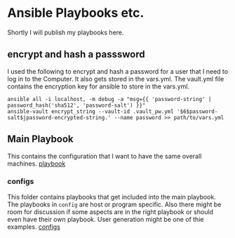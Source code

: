 # Ansible Playbooks etc.
Shortly I will publish my playbooks here.

## encrypt and hash a passsword
I used the following to encrypt and hash a password for a user that I need to log in to the Computer. It also gets stored in the vars.yml.
The vault.yml file contains the encryption key for ansible to store in the vars.yml.
```
ansible all -i localhost, -m debug -a "msg={{ 'password-string' | password_hash('sha512', 'password-salt') }}"
ansible-vault encrypt_string --vault-id .vault_pw.yml '$6$password-salt$jpassword-encrypted-string.' --name password >> path/to/vars.yml
```

## Main Playbook
This contains the configuration that I want to have the same overall machines. [playbook](./playbook.yml)  
### configs  
This folder contains playbooks that get included into the main playbook. The playbooks in `config` are host or program specific. Also there might be room for discussion if some aspects are in the right playbook or should even have their own playbook. User generation might be one of thie examples. [configs](https://github.com/MartinFeineis/Library/tree/master/ansible/configs)  
